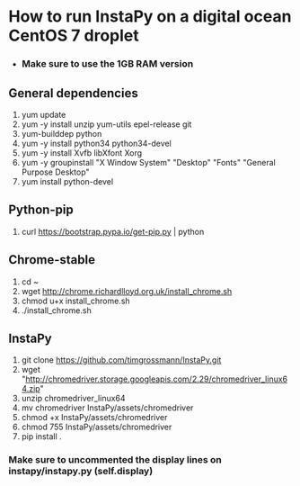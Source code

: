 # How to run InstaPy on a digital ocean CentOS 7 droplet
- ### Make sure to use the 1GB RAM version

## General dependencies
1. yum update
1. yum -y install unzip yum-utils epel-release git
1. yum-builddep python
1. yum -y install python34 python34-devel 
1. yum -y install Xvfb libXfont Xorg
1. yum -y groupinstall "X Window System" "Desktop" "Fonts" "General Purpose Desktop"
1. yum install python-devel

## Python-pip
1. curl https://bootstrap.pypa.io/get-pip.py | python

## Chrome-stable
1. cd ~
1. wget http://chrome.richardlloyd.org.uk/install_chrome.sh
1. chmod u+x install_chrome.sh
1. ./install_chrome.sh

## InstaPy
1. git clone https://github.com/timgrossmann/InstaPy.git
1. wget "http://chromedriver.storage.googleapis.com/2.29/chromedriver_linux64.zip"
1. unzip chromedriver_linux64
1. mv chromedriver InstaPy/assets/chromedriver
1. chmod +x InstaPy/assets/chromedriver
1. chmod 755 InstaPy/assets/chromedriver
1. pip install .


### Make sure to uncommented the display lines on instapy/instapy.py (self.display)
